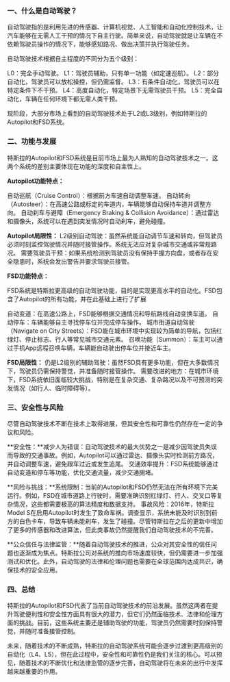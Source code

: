 ### 一、什么是自动驾驶？

自动驾驶指的是利用先进的传感器、计算机视觉、人工智能和自动化控制技术，让汽车能够在无需人工干预的情况下自主行驶。简单来说，自动驾驶就是让车辆在不依赖驾驶员操作的情况下，能够感知路况、做出决策并执行驾驶任务。

自动驾驶技术根据自主程度的不同分为五个级别：

L0：完全手动驾驶。
L1：驾驶员辅助，只有单一功能（如定速巡航）。
L2：部分自动化，驾驶员可以放松操控，但仍需监督。
L3：有条件自动化，驾驶员可以在特定条件下不干预。
L4：高度自动化，特定场景下无需驾驶员干预。
L5：完全自动化，车辆在任何环境下都无需人类干预。

现阶段，大部分市场上看到的自动驾驶技术处于L2或L3级别，例如特斯拉的Autopilot和FSD系统。

### 二、功能与发展

特斯拉的Autopilot和FSD系统是目前市场上最为人熟知的自动驾驶技术之一。这两个系统的差别主要体现在功能的深度和自主性上。

**Autopilot功能特点：**

自动巡航（Cruise Control）：根据前方车速自动调整车速。
自动转向（Autosteer）：在高速公路或标定的车道内，车辆能够自动保持车道并调整方向。
自动刹车与避障（Emergency Braking & Collision Avoidance）：通过雷达和摄像头，系统可以在遇到突发情况时自动刹车，避免碰撞。

**Autopilot局限性：**
L2级别自动驾驶：虽然系统能自动调节车速和转向，但驾驶员必须时刻监控驾驶情况并随时接管操作。系统无法应对复杂城市交通或非常规路况。
需要驾驶员干预：如果系统检测到驾驶员没有保持手握方向盘，或者存在安全隐患时，系统会发出警告并要求驾驶员接管。

**FSD功能特点：**

FSD系统是特斯拉更高级的自动驾驶功能，目的是实现更高水平的自动化。FSD包含了Autopilot的所有功能，并在此基础上进行了扩展

自动变道：在高速公路上，FSD能够根据交通情况和导航路线自动变换车道。
自动停车：车辆能够自主寻找停车位并完成停车操作。
城市街道自动驾驶（Navigate on City Streets）：FSD能在城市环境中实现较为简单的导航，包括红绿灯、停止标志、行人等常见城市交通元素。
召唤功能（Summon）：车主可以通过手机App远程召唤车辆，车辆能自动驶出停车位并接近车主。

**FSD局限性：**
仍是L2级别的辅助驾驶：虽然FSD具有更多功能，但在大多数情况下，驾驶员仍需保持警觉，并准备随时接管操作。
需要改进的地方：在城市环境下，FSD系统依旧面临较大挑战，特别是在复杂交通、复杂路况以及不可预测的突发情况（如行人、临时障碍等）。

### 三、安全性与风险

尽管自动驾驶技术不断在技术上取得进展，但其安全性和可靠性仍然存在一定的争议和风险。

**安全性：**减少人为错误：自动驾驶技术的最大优势之一是减少因驾驶员失误而导致的交通事故。例如，Autopilot可以通过雷达、摄像头实时检测前方路况，并自动调整车速，避免跟车过近或发生追尾。
交通效率提升：FSD系统能够通过自动变道和停车等功能，优化交通流量，减少交通拥堵。

**风险与挑战：**系统限制：当前的Autopilot和FSD仍然无法在所有环境下完美运行。例如，FSD在城市道路上行驶时，需要准确识别红绿灯、行人、交叉口等复杂情况，这些都需要极高的算法精度和数据支持。
事故风险：2016年，特斯拉Model S在启用Autopilot时发生了致命车祸。调查显示，系统未能及时识别到前方的白色卡车，导致车辆未能刹车，发生了碰撞。尽管特斯拉在之后的更新中增加了更多的传感器和改进算法，但此类事故仍然提醒我们自动驾驶技术的不完善。

**公众信任与法律监管：**随着自动驾驶技术的推进，公众对其安全性的信任问题也逐渐成为焦点。特斯拉公司对系统的推向市场速度较快，但仍需要进一步加强测试和优化。此外，自动驾驶的法律和伦理问题也需要在全球范围内达成共识，确保技术的安全应用。

### 四、总结

特斯拉的Autopilot和FSD代表了当前自动驾驶技术的前沿发展。虽然这两者在提升驾驶便利性和安全性方面具有很大的潜力，但它们仍然面临技术、法律和伦理方面的挑战。目前，这些系统主要还是辅助驾驶的功能，驾驶员仍然需要时刻保持警觉，并随时准备接管控制。

未来，随着技术的不断成熟，特斯拉的自动驾驶系统可能会逐步过渡到更高级别的自动化（L4、L5），但在此过程中，安全性和可靠性仍是我们关注的核心。可以预见，随着技术的不断优化和法律监管的逐步完善，自动驾驶将在未来的出行中发挥越来越重要的作用。